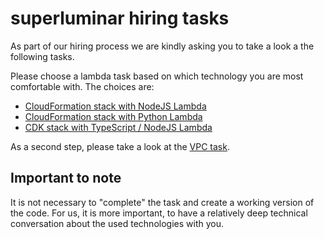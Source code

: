 # superluminar hiring tasks

As part of our hiring process we are kindly asking you to take a look a the following tasks.

Please choose a lambda task based on which technology you are most comfortable with. The choices are:

- [CloudFormation stack with NodeJS Lambda](./lambda-nodejs/Readme.md)
- [CloudFormation stack with Python Lambda](./lambda-python/Readme.md)
- [CDK stack with TypeScript / NodeJS Lambda](./lambda-node-cdk/Readme.md)

As a second step, please take a look at the [VPC task](./vpc/Readme.md).

## Important to note

It is not necessary to "complete" the task and create a working version of the code.
For us, it is more important, to have a relatively deep technical conversation about the used technologies with you.
